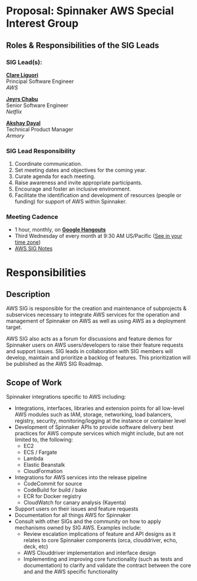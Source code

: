 # Proposal: Spinnaker AWS Special Interest Group

## Roles & Responsibilities of the SIG Leads

### SIG Lead(s):

**[Clare Liguori](https://github.com/clareliguori)** \
Principal Software Engineer \
_AWS_

**[Jeyrs Chabu](https://github.com/jeyrschabu)** \
Senior Software Engineer \
_Netflix_

**[Akshay Dayal](https://github.com/akshayabd)** \
Technical Product Manager \
_Armory_


### SIG Lead Responsibility

1. Coordinate communication.
2. Set meeting dates and objectives for the coming year.
3. Curate agenda for each meeting.
4. Raise awareness and invite appropriate participants.
5. Encourage and foster an inclusive environment.
6. Facilitate the identification and development of resources (people or funding) for support of AWS within Spinnaker.


### Meeting Cadence
 - 1 hour, monthly, on **[Google Hangouts](https://meet.google.com/yfp-ekod-sxj)**
 - Third Wednesday of every month at 9:30 AM US/Pacific ([See in your time zone](https://www.thetimezoneconverter.com/?t=9:30am&tz=San%20Francisco))
 - [AWS SIG Notes](https://docs.google.com/document/d/1TB7dSQDTM9jFBsttuevxOsP6MGQ3-z0wrYMIGxYxhYQ/edit)

# Responsibilities

## Description

AWS SIG is responsible for the creation and maintenance of subprojects & subservices necessary to integrate AWS services for the operation and management of Spinnaker on AWS as well as using AWS as a deployment target.

AWS SIG also acts as a forum for discussions and feature demos for Spinnaker users on AWS users/developers to raise their feature requests and support issues. SIG leads in collaboration with SIG members will develop, maintain and prioritize a backlog of features.  This prioritization will be published as the AWS SIG Roadmap.


## Scope of Work

Spinnaker integrations specific to AWS including:

*   Integrations, interfaces, libraries and extension points for all low-level AWS modules such as IAM, storage, networking, load balancers, registry, security, monitoring/logging at the instance or container level
*   Development of Spinnaker APIs to provide software delivery best practices for AWS compute services which might include, but are not limited to, the following:
    *   EC2
    *   ECS / Fargate
    *   Lambda
    *   Elastic Beanstalk
    *   CloudFormation
*   Integrations for AWS services into the release pipeline
    *   CodeCommit for source
    *   CodeBuild for build / bake
    *   ECR for Docker registry
    *   CloudWatch for canary analysis (Kayenta)
*   Support users on their issues and feature requests
*   Documentation for all things AWS for Spinnaker
*   Consult with other SIGs and the community on how to apply mechanisms owned by SIG AWS. Examples include:
    *   Review escalation implications of feature and API designs as it relates to core Spinnaker components (orca, clouddriver, echo, deck, etc)
    *   AWS Clouddriver implementation and interface design
    *   Implementing and improving core functionality (such as tests and documentation) to clarify and validate the contract between the core and and the AWS specific functionality
